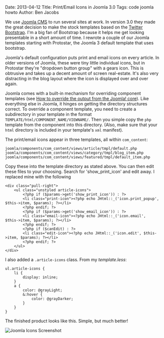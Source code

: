 Date: 2013-04-12
Title: Print/Email Icons in Joomla 3.0
Tags: code joomla howto
Author: Ben Jacobs

We use [Joomla CMS][joomla] to run several sites at work. In version 3.0 they made the great decision to make the stock templates based on the [Twitter Bootstrap][bootstrap]. I'm a big fan of Bootstrap because it helps me get looking presentable in a short amount of time. I rewrote a couple of our Joomla templates starting with Protostar, the Joomla 3 default template that uses bootstrap.

Joomla's default configuration puts print and email icons on every article. In older versions of Joomla, these were tiny little individual icons, but in Protostar they're "dropdown button group" with a gears icon. This is obtrusive and takes up a decent amount of screen real-estate. It's also very distracting in the blog layout where the icon is displayed over and over again.

Joomla comes with a built-in mechanism for overriding component templates (see [How to override the output from the Joomla! core][override]). Like everything else in Joomla, it hinges on getting the directory structures correct. To override a component template, you need to create a subdirectory in your template in the format `TEMPLATE/html/COMPONENT_NAME/VIEWNAME/`. Then you simple copy the `php` template from the component into this directory. (Also, make sure that your `html` directory is included in your template's `xml` manifest).

The print/email icons appear in three templates, all within `com_content`:

	joomla/components/com_content/views/article/tmpl/default.php
	joomla/components/com_content/views/category/tmpl/blog_item.php
	joomla/components/com_content/views/featured/tmpl/default_item.php

Copy these into the template directory as stated above. You can then edit these files to your choosing. Search for 'show_print_icon' and edit away. I replaced mine with the following

	<div class="pull-right">
		<ul class="unstyled article-icons">
			<?php if ($params->get('show_print_icon')) : ?>
			<li class="print-icon"><?php echo JHtml::_('icon.print_popup', $this->item, $params); ?></li>
			<?php endif; ?>
			<?php if ($params->get('show_email_icon')) : ?>
			<li class="email-icon"><?php echo JHtml::_('icon.email', $this->item, $params); ?></li>
			<?php endif; ?>
			<?php if ($canEdit) : ?>
			<li class="edit-icon"><?php echo JHtml::_('icon.edit', $this->item, $params); ?></li>
			<?php endif; ?>
		</ul>
	</div>

I also added a `.article-icons` class. From my *template.less*:

	ul.article-icons {
		li {
			display: inline;
		}
		a {
			color: @grayLight;
			&:hover {
				color: @grayDarker;
			}
		}
	}

The finished product looks like this. Simple, but much better!

![Joomla Icons Screenshot](./images/joomla-icons-after.png)

[joomla]: http://www.joomla.org
[bootstrap]: http://twitter.github.io/bootstrap/index.html
[override]: http://docs.joomla.org/How_to_override_the_output_from_the_Joomla!_core
